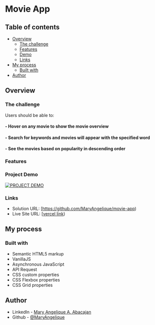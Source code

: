 # Movie App

## Table of contents

- [Overview](#overview)
  - [The challenge](#the-challenge)
  - [Features](#features)
  - [Demo](#project-demo)
  - [Links](#links)
- [My process](#my-process)
  - [Built with](#built-with)
- [Author](#author)

## Overview

### The challenge

Users should be able to:
#### - Hover on any movie to show the movie overview
#### - Search for keywords and movies will appear with the specified word
#### - See the movies based on popularity in descending order


### Features



### Project Demo
[![PROJECT DEMO](https://dotcom.nlcdn.com/wp-content/uploads/2020/03/Product_Demo_Featured-1140x768@2x-80-min.jpg)](https://www.loom.com/share/04308484bbe5487a8bca8ba87c988ac8)

### Links

- Solution URL: [https://github.com/MaryAngelique/movie-app)
- Live Site URL: [[vercel link](https://movie-app-angelique.vercel.app/))

## My process

### Built with

- Semantic HTML5 markup
- VanillaJS
- Asynchronous JavaScript
- API Request
- CSS custom properties
- CSS Flexbox properties
- CSS Grid properties

## Author

- LinkedIn - [Mary Angelique A. Abacajan](https://www.linkedin.com/in/mary-angelique-abacajan/)
- Github - [@MaryAngelique](https://www.github.com/MaryAngelique)
